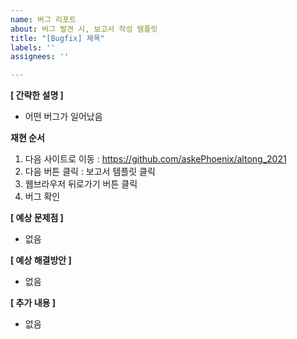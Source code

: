 ```yaml
---
name: 버그 리포트
about: 버그 발견 시, 보고서 작성 템플릿
title: "[Bugfix] 제목"
labels: ''
assignees: ''

---
```


**[ 간략한 설명 ]**
 - 어떤 버그가 일어났음

**재현 순서**
1. 다음 사이트로 이동 : https://github.com/askePhoenix/altong_2021
2. 다음 버튼 클릭 : 보고서 템플릿 클릭
3. 웹브라우저 뒤로가기 버튼 클릭
4. 버그 확인

**[ 예상 문제점 ]**
 - 없음

**[ 예상 해결방안 ]**
 - 없음

**[ 추가 내용 ]**
 - 없음
